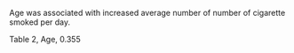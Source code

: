 Age was associated with increased average number of number of cigarette smoked per day.

Table 2, Age, 0.355
